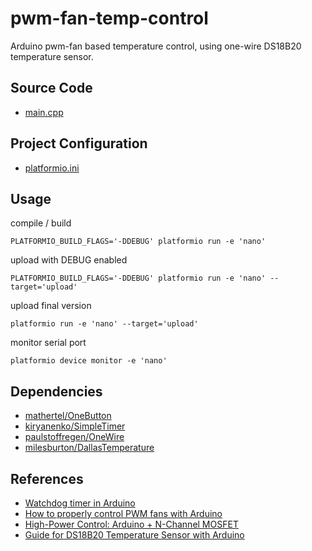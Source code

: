 # pwm-fan-temp-control

Arduino pwm-fan based temperature control, using one-wire DS18B20 temperature sensor.

## Source Code

* [main.cpp](src/main.cpp)

## Project Configuration

* [platformio.ini](platformio.ini)

## Usage

compile / build
```shell script
PLATFORMIO_BUILD_FLAGS='-DDEBUG' platformio run -e 'nano'
```

upload with DEBUG enabled
```shell script
PLATFORMIO_BUILD_FLAGS='-DDEBUG' platformio run -e 'nano' --target='upload'
```

upload final version
```shell script
platformio run -e 'nano' --target='upload'
```

monitor serial port
```shell script
platformio device monitor -e 'nano'
```

## Dependencies

* [mathertel/OneButton](https://registry.platformio.org/libraries/mathertel/OneButton)
* [kiryanenko/SimpleTimer](https://registry.platformio.org/libraries/kiryanenko/SimpleTimer)
* [paulstoffregen/OneWire](https://registry.platformio.org/libraries/paulstoffregen/OneWire)
* [milesburton/DallasTemperature](https://registry.platformio.org/libraries/milesburton/DallasTemperature)

## References

* [Watchdog timer in Arduino](https://www.tutorialspoint.com/watchdog-timer-in-arduino)
* [How to properly control PWM fans with Arduino](https://fdossena.com/?p=ArduinoFanControl/i.md)
* [High-Power Control: Arduino + N-Channel MOSFET](http://adam-meyer.com/arduino/rfp30n06le-arduino)
* [Guide for DS18B20 Temperature Sensor with Arduino](https://randomnerdtutorials.com/guide-for-ds18b20-temperature-sensor-with-arduino/)
